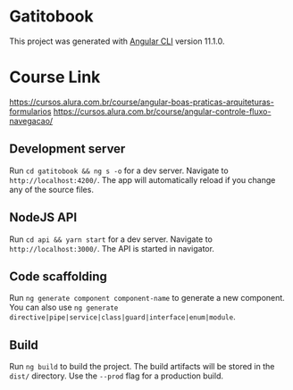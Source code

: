 # Gatitobook

This project was generated with [Angular CLI](https://github.com/angular/angular-cli) version 11.1.0.

# Course Link
https://cursos.alura.com.br/course/angular-boas-praticas-arquiteturas-formularios
https://cursos.alura.com.br/course/angular-controle-fluxo-navegacao/

## Development server

Run `cd gatitobook && ng s -o` for a dev server. Navigate to `http://localhost:4200/`. The app will automatically reload if you change any of the source files.

## NodeJS API

Run `cd api && yarn start` for a dev server. Navigate to `http://localhost:3000/`. The API is started in navigator.


## Code scaffolding

Run `ng generate component component-name` to generate a new component. You can also use `ng generate directive|pipe|service|class|guard|interface|enum|module`.

## Build

Run `ng build` to build the project. The build artifacts will be stored in the `dist/` directory. Use the `--prod` flag for a production build.
